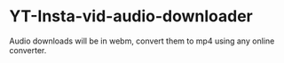 # YT-Insta-vid-audio-downloader
Audio downloads will be in webm, convert them to mp4 using any online converter.
